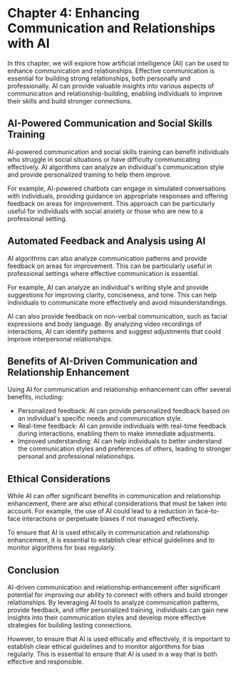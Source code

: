 Chapter 4: Enhancing Communication and Relationships with AI
============================================================

In this chapter, we will explore how artificial intelligence (AI) can be used to enhance communication and relationships. Effective communication is essential for building strong relationships, both personally and professionally. AI can provide valuable insights into various aspects of communication and relationship-building, enabling individuals to improve their skills and build stronger connections.

AI-Powered Communication and Social Skills Training
---------------------------------------------------

AI-powered communication and social skills training can benefit individuals who struggle in social situations or have difficulty communicating effectively. AI algorithms can analyze an individual's communication style and provide personalized training to help them improve.

For example, AI-powered chatbots can engage in simulated conversations with individuals, providing guidance on appropriate responses and offering feedback on areas for improvement. This approach can be particularly useful for individuals with social anxiety or those who are new to a professional setting.

Automated Feedback and Analysis using AI
----------------------------------------

AI algorithms can also analyze communication patterns and provide feedback on areas for improvement. This can be particularly useful in professional settings where effective communication is essential.

For example, AI can analyze an individual's writing style and provide suggestions for improving clarity, conciseness, and tone. This can help individuals to communicate more effectively and avoid misunderstandings.

AI can also provide feedback on non-verbal communication, such as facial expressions and body language. By analyzing video recordings of interactions, AI can identify patterns and suggest adjustments that could improve interpersonal relationships.

Benefits of AI-Driven Communication and Relationship Enhancement
----------------------------------------------------------------

Using AI for communication and relationship enhancement can offer several benefits, including:

* Personalized feedback: AI can provide personalized feedback based on an individual's specific needs and communication style.
* Real-time feedback: AI can provide individuals with real-time feedback during interactions, enabling them to make immediate adjustments.
* Improved understanding: AI can help individuals to better understand the communication styles and preferences of others, leading to stronger personal and professional relationships.

Ethical Considerations
----------------------

While AI can offer significant benefits in communication and relationship enhancement, there are also ethical considerations that must be taken into account. For example, the use of AI could lead to a reduction in face-to-face interactions or perpetuate biases if not managed effectively.

To ensure that AI is used ethically in communication and relationship enhancement, it is essential to establish clear ethical guidelines and to monitor algorithms for bias regularly.

Conclusion
----------

AI-driven communication and relationship enhancement offer significant potential for improving our ability to connect with others and build stronger relationships. By leveraging AI tools to analyze communication patterns, provide feedback, and offer personalized training, individuals can gain new insights into their communication styles and develop more effective strategies for building lasting connections.

However, to ensure that AI is used ethically and effectively, it is important to establish clear ethical guidelines and to monitor algorithms for bias regularly. This is essential to ensure that AI is used in a way that is both effective and responsible.
